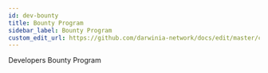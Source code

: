```yaml
---
id: dev-bounty
title: Bounty Program
sidebar_label: Bounty Program
custom_edit_url: https://github.com/darwinia-network/docs/edit/master/content/zh-CN/dev-bounty.md
---
```


Developers Bounty Program